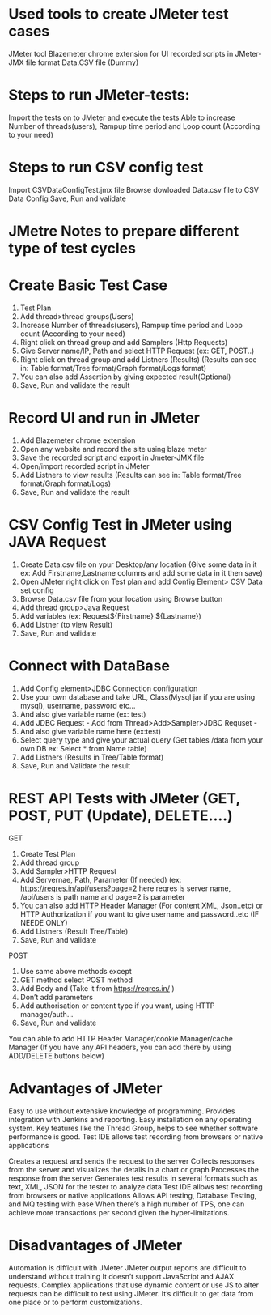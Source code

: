 
# Used tools to create JMeter test cases
JMeter tool
Blazemeter chrome extension for UI recorded scripts in JMeter-JMX file format
Data.CSV file (Dummy)

# Steps to run JMeter-tests:
Import the tests on to JMeter and execute the tests 
Able to increase Number of threads(users), Rampup time period and Loop count (According to your need)

# Steps to run CSV config test
Import CSVDataConfigTest.jmx file
Browse dowloaded Data.csv file to CSV Data Config
Save, Run and validate



# JMetre Notes to prepare different type of test cycles

# Create Basic Test Case

1. Test Plan
2. Add thread>thread groups(Users)
3. Increase Number of threads(users), Rampup time period and Loop count (According to your need)
4. Right click on thread group and add Samplers (Http Requests)
5. Give Server name/IP, Path and select HTTP Request (ex: GET, POST..)
6. Right click on thread group and add Listners (Results) (Results can see in: Table format/Tree format/Graph format/Logs format)
7. You can also add Assertion by giving expected result(Optional)
8. Save, Run and validate the result


# Record UI and run in JMeter

1. Add Blazemeter chrome extension
2. Open any website and record the site using blaze meter
3. Save the recorded script and export in Jmeter-JMX file
4. Open/import recorded script in JMeter
5. Add Listners to view results (Results can see in: Table format/Tree format/Graph format/Logs)
6. Save, Run and validate the result

# CSV Config Test in JMeter using JAVA Request

1. Create Data.csv file on ypur Desktop/any location (Give some data in it ex: Add Firstname,Lastname columns and add some data in it then save)
2. Open JMeter right click on Test plan and add Config Element> CSV Data set config
3. Browse Data.csv file from your location using Browse button
4. Add thread group>Java Request
5. Add variables (ex: Request${Firstname} ${Lastname})
6. Add Listner (to view Result)
7. Save, Run and validate

# Connect with DataBase

1. Add Config element>JDBC Connection configuration
2. Use your own database and take URL, Class(Mysql jar if you are using mysql), username, password etc…
3. And also give variable name (ex: test)
4. Add JDBC Request - Add from Thread>Add>Sampler>JDBC Requset - 
5. And also give variable name here (ex:test)
6. Select query type and give your actual query (Get tables /data from your own DB ex: Select * from Name table)
7. Add Listners (Results in Tree/Table format)
8. Save, Run and Validate the result

# REST API Tests with JMeter (GET, POST, PUT (Update), DELETE….)

GET

1. Create Test Plan
2. Add thread group
3. Add Sampler>HTTP Request
4. Add Servernae, Path, Parameter (If needed) (ex: https://reqres.in/api/users?page=2  here reqres is server name, /api/users is path name and page=2 is parameter 
5. You can also add HTTP Header Manager (For content XML, Json..etc) or HTTP Authorization if you want to give username and password..etc (IF NEEDE ONLY)
6. Add Listners (Result Tree/Table)
7. Save, Run and validate

POST 
1. Use same above methods except
2. GET method select POST method
3. Add Body and  (Take it from https://reqres.in/ )
4. Don’t add parameters
5. Add authorisation or content type if you want, using HTTP manager/auth…
6. Save, Run and validate

You can able to add HTTP Header Manager/cookie Manager/cache Manager (If you have any API headers, you can add there by using ADD/DELETE buttons below)



# Advantages of JMeter

Easy to use without extensive knowledge of programming.
Provides integration with Jenkins and reporting.
Easy installation on any operating system.
Key features like the Thread Group, helps to see whether software performance is good.
Test IDE allows test recording from browsers or native applications

Creates a request and sends the request to the server
Collects responses from the server and visualizes the details in a chart or graph
Processes the response from the server
Generates test results in several formats such as text, XML, JSON for the tester to analyze data
Test IDE allows test recording from browsers or native applications
Allows API testing, Database Testing, and MQ testing with ease
When there’s a high number of TPS, one can achieve more transactions per second given the hyper-limitations.

# Disadvantages of JMeter

Automation is difficult with JMeter
JMeter output reports are difficult to understand without training
It doesn’t support JavaScript and AJAX requests.
Complex applications that use dynamic content or use JS to alter requests can be difficult to test using JMeter.
It’s difficult to get data from one place or to perform customizations.



